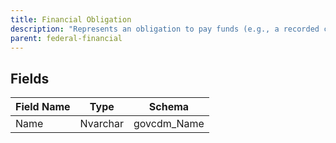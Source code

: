 ```yaml
---
title: Financial Obligation
description: "Represents an obligation to pay funds (e.g., a recorded commitment against a budget)."
parent: federal-financial
---
```


## Fields

| Field Name | Type | Schema |
|------------|------|--------|
| Name | Nvarchar | govcdm_Name |


